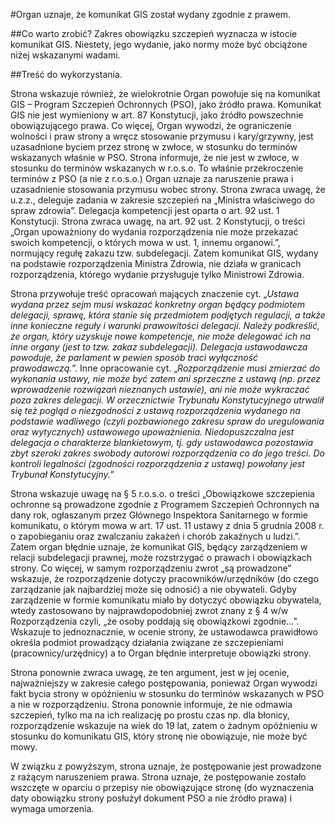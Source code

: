 #Organ uznaje, że komunikat GIS został wydany zgodnie z prawem.

##Co warto zrobić?
Zakres obowiązku szczepień wyznacza w istocie komunikat GIS. Niestety, jego wydanie, jako normy może być obciążone niżej wskazanymi wadami.  

##Treść do wykorzystania.

Strona wskazuje również, że wielokrotnie Organ powołuje się na komunikat GIS – Program Szczepień Ochronnych (PSO), jako źródło prawa. Komunikat GIS nie jest wymieniony w art. 87 Konstytucji, jako źródło powszechnie obowiązującego prawa. Co więcej, Organ wywodzi, że ograniczenie wolności i praw strony a wręcz stosowanie przymusu i kary/grzywny, jest uzasadnione byciem przez stronę w zwłoce, w stosunku do terminów wskazanych właśnie w PSO. Strona informuje, że nie jest w zwłoce, w stosunku do terminów wskazanych w r.o.s.o. To właśnie przekroczenie terminów z PSO (a nie z r.o.s.o.) Organ uznaje za naruszenie prawa i uzasadnienie stosowania przymusu wobec strony. Strona zwraca uwagę, że u.z.z., deleguje zadania w zakresie szczepień na „Ministra właściwego do spraw zdrowia”. Delegacja kompetencji jest oparta o art. 92 ust. 1 Konstytucji. Strona zwraca uwagę, na art. 92 ust. 2 Konstytucji, o treści „Organ upoważniony do wydania rozporządzenia nie może przekazać swoich kompetencji, o których mowa w ust. 1, innemu organowi.”, normujący regułę zakazu tzw. subdelegacji. Zatem komunikat GIS, wydany na podstawie rozporządzenia Ministra Zdrowia, nie działa w granicach rozporządzenia, którego wydanie przysługuje tylko Ministrowi Zdrowia. 

Strona przywołuje treść opracowań mających znaczenie cyt. „*Ustawa wydana przez sejm musi wskazać konkretny organ będący podmiotem delegacji, sprawę, która stanie się przedmiotem podjętych regulacji, a także inne konieczne reguły i warunki prawowitości delegacji. Należy podkreślić, że organ, który uzyskuje nowe kompetencje, nie może delegować ich na inne organy (jest to tzw. zakaz subdelegacji). Delegacja ustawodawcza powoduje, że parlament w pewien sposób traci wyłączność prawodawczą.*”. Inne opracowanie cyt. „*Rozporządzenie musi zmierzać do wykonania ustawy, nie może być zatem ani sprzeczne z ustawą (np. przez wprowadzenie rozwiązań nieznanych ustawie), ani nie może wykraczać poza zakres delegacji. W orzecznictwie Trybunału Konstytucyjnego utrwalił się też pogląd o niezgodności z ustawą rozporządzenia wydanego na podstawie wadliwego (czyli pozbawionego zakresu spraw do uregulowania oraz wytycznych) ustawowego upoważnienia. Niedopuszczalna jest delegacja o charakterze blankietowym, tj. gdy ustawodawca pozostawia zbyt szeroki zakres swobody autorowi rozporządzenia co do jego treści. Do kontroli legalności (zgodności rozporządzenia z ustawą) powołany jest Trybunał Konstytucyjny.*” 

Strona wskazuje uwagę na § 5 r.o.s.o. o treści „Obowiązkowe szczepienia ochronne są prowadzone zgodnie z Programem Szczepień Ochronnych na dany rok, ogłaszanym przez Głównego Inspektora Sanitarnego w formie komunikatu, o którym mowa w art. 17 ust. 11 ustawy z dnia 5 grudnia 2008 r. o zapobieganiu oraz zwalczaniu zakażeń i chorób zakaźnych u ludzi.”. Zatem organ błędnie uznaje, że komunikat GIS, będący zarządzeniem w relacji subdelegacji prawnej, może rozstrzygać o prawach i obowiązkach strony. Co więcej, w samym rozporządzeniu zwrot „są prowadzone” wskazuje, że rozporządzenie dotyczy pracowników/urzędników (do czego zarządzanie jak najbardziej może się odnosić) a nie obywateli. Gdyby zarządzenie w formie komunikatu miało by dotyczyć obowiązku obywatela, wtedy zastosowano by najprawdopodobniej zwrot znany z § 4 w/w Rozporządzenia czyli, „że osoby poddają się obowiązkowi zgodnie...”. Wskazuje to jednoznacznie, w ocenie strony, że ustawodawca prawidłowo określa podmiot prowadzący działania związane ze szczepieniami (pracownicy/urzędnicy) a to Organ błędnie interpretuje obowiązki strony. 

Strona ponownie zwraca uwagę, że ten argument, jest w jej ocenie, najważniejszy w zakresie całego postępowania, ponieważ Organ wywodzi fakt bycia strony w opóźnieniu w stosunku do terminów wskazanych w PSO a nie w rozporządzeniu. Strona ponownie informuje, że nie odmawia szczepień, tylko ma na ich realizację po prostu czas np. dla błonicy, rozporządzenie wskazuje na wiek do 19 lat, zatem o żadnym opóźnieniu w stosunku do komunikatu GIS, który stronę nie obowiązuje, nie może być mowy. 

W związku z powyższym, strona uznaje, że postępowanie jest prowadzone z rażącym naruszeniem prawa. Strona uznaje, że postępowanie zostało wszczęte w oparciu o przepisy nie obowiązujące stronę (do wyznaczenia daty obowiązku strony posłużył dokument PSO a nie źródło prawa) i wymaga umorzenia. 